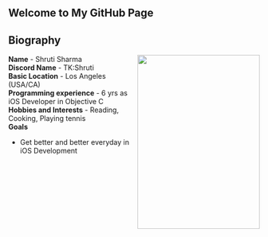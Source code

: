 ## Welcome to My GitHub Page

## Biography 
<a name = "bio" /> 
<img align = "right" src="https://github.com/shruti1512/shruti1512/blob/master/Bio-Image.png" width="245" height="350">  

**Name** - Shruti Sharma <br/>
**Discord Name** - TK:Shruti <br/>
**Basic Location** - Los Angeles (USA/CA) <br/>
**Programming experience** - 6 yrs as iOS Developer in Objective C <br/>
**Hobbies and Interests** - Reading, Cooking, Playing tennis <br/>
**Goals**
- Get better and better everyday in iOS Development 
